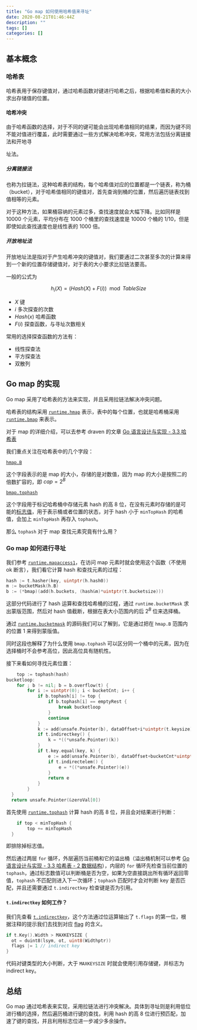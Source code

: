 ```yaml
---
title: "Go map 如何使用哈希值来寻址"
date: 2020-08-21T01:46:44Z
description: ""
tags: []
categories: []
---
```


## 基本概念

### 哈希表

哈希表用于保存键值对，通过哈希函数对键进行哈希之后，根据哈希值和表的大小求出存储值的位置。

#### 哈希冲突

由于哈希函数的选择，对于不同的键可能会出现哈希值相同的结果，而因为键不同不能对值进行覆盖，此时需要通过一些方式解决哈希冲突，常用方法包括分离链接法和开地寻

址法。

##### 分离链接法

也称为拉链法，这种哈希表的结构，每个哈希值对应的位置都是一个链表，称为桶（bucket），对于哈希值相同的键值对，首先查询到桶的位置，然后遍历链表找到值相等的元素。

对于这种方法，如果桶容纳的元素过多，查找速度就会大幅下降。比如同样是 10000 个元素，平均分布在 1000 个桶里的查找速度是 10000 个桶的 1/10，但是即使如此查找速度也是线性表的 1000 倍。

##### 开放地址法

开放地址法是指对于产生哈希冲突的键值对，我们要通过二次甚至多次的计算来得到一个新的位置存储键值对，对于表的大小要求比拉链法要高。

一般的公式为

$$
h_i(X) = (Hash(X) + F(i)) \mod TableSize
$$

- $X$ 键
- $i$ 多次探查的次数
- $Hash(x)$ 哈希函数
- $F(i)$ 探查函数，与寻址次数相关

常用的选择探查函数的方法有：

- 线性探查法
- 平方探查法
- 双散列

## Go map 的实现

Go map 采用了哈希表的方法来实现，并且采用拉链法解决冲突问题。

哈希表的结构采用 [`runtime.hmap`](https://github.com/golang/go/blob/36f30ba289e31df033d100b2adb4eaf557f05a34/src/runtime/map.go#L115-L129) 表示，表中的每个位置，也就是哈希桶采用 [`runtime.bmap`](https://github.com/golang/go/blob/36f30ba289e31df033d100b2adb4eaf557f05a34/src/runtime/map.go#L149-L159) 来表示。

对于 map 的详细介绍，可以去参考 draven 的文章 [Go 语言设计与实现 - 3.3 哈希表](https://draveness.me/golang/docs/part2-foundation/ch03-datastructure/golang-hashmap/)

我们重点关注在哈希表中的几个字段：

[`hmap.B`](https://github.com/golang/go/blob/36f30ba289e31df033d100b2adb4eaf557f05a34/src/runtime/map.go#L120)

这个字段表示的是 map 的大小，存储的是对数值，因为 map 的大小是按照二的倍数扩容的，即 $cap = 2^B$

[`bmap.tophash`](https://github.com/golang/go/blob/36f30ba289e31df033d100b2adb4eaf557f05a34/src/runtime/map.go#L120)

这个字段用于标记哈希桶中存储元素 hash 的高 8 位，在没有元素时存储的是可能的[标志值](https://github.com/golang/go/blob/36f30ba289e31df033d100b2adb4eaf557f05a34/src/runtime/map.go#L92-L96)，用于表示桶或者位置的状态，对于 hash 小于 `minTopHash` 的哈希值，会加上 `minTopHash` 再存入 `tophash`。

那么 `tophash` 对于 map 查找元素究竟有什么用？

### Go map 如何进行寻址

我们参考 [`runtime.mapaccess1`](https://github.com/golang/go/blob/36f30ba289e31df033d100b2adb4eaf557f05a34/src/runtime/map.go#L394-L450)，在访问 map 元素时就会使用这个函数（不使用 ok 断言），我们看它计算 hash 和查找元素的过程：

```go
hash := t.hasher(key, uintptr(h.hash0))
m := bucketMask(h.B)
b := (*bmap)(add(h.buckets, (hash&m)*uintptr(t.bucketsize)))
```

这部分代码进行了 hash 运算和查找哈希桶的过程，通过 `runtime.bucketMask` 求出蒙版范围，然后对 hash 值截断，根据在表大小范围内的后 $2^B$ 位来选择桶。

通过 [`runtime.bucketmask`](https://github.com/golang/go/blob/36f30ba289e31df033d100b2adb4eaf557f05a34/src/runtime/map.go#L182-L191) 的源码我们可以了解到，它是通过把在 `hmap.B` 范围内的位置 1 来得到蒙版值。

同时这段也解释了为什么使用 `bmap.tophash` 可以区分同一个桶中的元素，因为在选择桶时不会参考高位，因此高位具有随机性。

接下来看如何寻找元素位置：

```go
	top := tophash(hash)
bucketloop:
	for ; b != nil; b = b.overflow(t) {
		for i := uintptr(0); i < bucketCnt; i++ {
			if b.tophash[i] != top {
				if b.tophash[i] == emptyRest {
					break bucketloop
				}
				continue
			}
			k := add(unsafe.Pointer(b), dataOffset+i*uintptr(t.keysize))
			if t.indirectkey() {
				k = *((*unsafe.Pointer)(k))
			}
			if t.key.equal(key, k) {
				e := add(unsafe.Pointer(b), dataOffset+bucketCnt*uintptr(t.keysize)+i*uintptr(t.elemsize))
				if t.indirectelem() {
					e = *((*unsafe.Pointer)(e))
				}
				return e
			}
		}
  }
  return unsafe.Pointer(&zeroVal[0])
```

首先使用 [`runtime.tophash`](https://github.com/golang/go/blob/36f30ba289e31df033d100b2adb4eaf557f05a34/src/runtime/map.go#L193-L200) 计算 hash 的高 8 位，并且会对结果进行判断：

```go
	if top < minTopHash {
		top += minTopHash
  }
```

即排除掉标志值。

然后通过两层 `for` 循环，外层遍历当前桶和它的溢出桶（溢出桶机制可以参考 [Go 语言设计与实现 - 3.3 哈希表 - 2 数据结构](https://draveness.me/golang/docs/part2-foundation/ch03-datastructure/golang-hashmap/#332-%E6%95%B0%E6%8D%AE%E7%BB%93%E6%9E%84)），内层的 `for` 循环先检查当前位置的 `tophash`，通过标志数值可以判断桶是否为空，如果为空直接跳出所有循环返回零值，`tophash` 不匹配则进入下一次循环；`tophash` 匹配时才会对判断 key 是否匹配，并且还需要通过 `t.indirectkey` 检查键是否为引用。

#### `t.indirectkey` 如何工作？

我们先查看 [`t.indirectkey`](https://github.com/golang/go/blob/36f30ba289e31df033d100b2adb4eaf557f05a34/src/runtime/type.go#L378-L380)，这个方法通过位运算输出了 `t.flags` 的第一位，根据注释的提示我们去找到对应 [flag](https://github.com/golang/go/blob/36f30ba289e31df033d100b2adb4eaf557f05a34/src/cmd/compile/internal/gc/reflect.go#L1319-L1322) 的含义。

```go
if t.Key().Width > MAXKEYSIZE {
  ot = duint8(lsym, ot, uint8(Widthptr))
  flags |= 1 // indirect key
}
```

代码对键类型的大小判断，大于 `MAXKEYSIZE` 时就会使用引用存储键，并标志为 indirect key。

## 总结

Go map 通过哈希表来实现，采用拉链法进行冲突解决。具体到寻址则是利用低位进行桶的选择，然后遍历桶进行键的查找，利用 hash 的高 8 位进行预匹配，加速了键的查找，并且利用标志位进一步减少多余操作。
